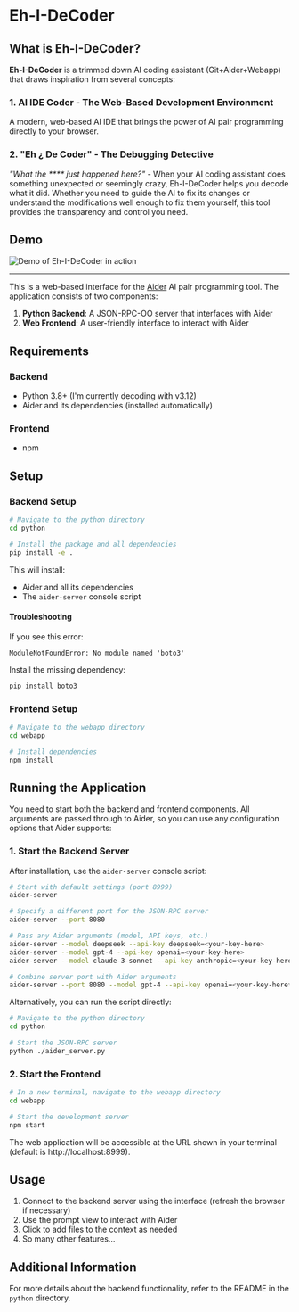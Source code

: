 # Eh-I-DeCoder

## What is Eh-I-DeCoder?

**Eh-I-DeCoder** is a trimmed down AI coding assistant (Git+Aider+Webapp) that draws inspiration from several concepts:

### 1. AI IDE Coder - The Web-Based Development Environment
A modern, web-based AI IDE that brings the power of AI pair programming directly to your browser.

### 2. "Eh ¿ De Coder" - The Debugging Detective
*"What the **** just happened here?"* - When your AI coding assistant does something unexpected or seemingly crazy, Eh-I-DeCoder helps you decode what it did. Whether you need to guide the AI to fix its changes or understand the modifications well enough to fix them yourself, this tool provides the transparency and control you need.

## Demo

![Demo of Eh-I-DeCoder in action](https://github.com/user-attachments/assets/3e0719e9-769a-4242-8241-7fc585d4c799)

---

This is a web-based interface for the [Aider](https://github.com/Aider-AI/aider) AI pair programming tool. The application consists of two components:

1. **Python Backend**: A JSON-RPC-OO server that interfaces with Aider
2. **Web Frontend**: A user-friendly interface to interact with Aider

## Requirements

### Backend
- Python 3.8+ (I'm currently decoding with v3.12)
- Aider and its dependencies (installed automatically)

### Frontend
- npm

## Setup

### Backend Setup
```bash
# Navigate to the python directory
cd python

# Install the package and all dependencies
pip install -e .
```

This will install:
- Aider and all its dependencies
- The `aider-server` console script

#### Troubleshooting

If you see this error:
```
ModuleNotFoundError: No module named 'boto3'
```

Install the missing dependency:
```bash
pip install boto3
```

### Frontend Setup
```bash
# Navigate to the webapp directory
cd webapp

# Install dependencies
npm install
```

## Running the Application

You need to start both the backend and frontend components. All arguments are passed through to Aider, so you can use any configuration options that Aider supports:

### 1. Start the Backend Server

After installation, use the `aider-server` console script:

```bash
# Start with default settings (port 8999)
aider-server

# Specify a different port for the JSON-RPC server
aider-server --port 8080

# Pass any Aider arguments (model, API keys, etc.)
aider-server --model deepseek --api-key deepseek=<your-key-here>
aider-server --model gpt-4 --api-key openai=<your-key-here>
aider-server --model claude-3-sonnet --api-key anthropic=<your-key-here>

# Combine server port with Aider arguments
aider-server --port 8080 --model gpt-4 --api-key openai=<your-key-here>
```

Alternatively, you can run the script directly:
```bash
# Navigate to the python directory
cd python

# Start the JSON-RPC server
python ./aider_server.py
```


### 2. Start the Frontend
```bash
# In a new terminal, navigate to the webapp directory
cd webapp

# Start the development server
npm start
```

The web application will be accessible at the URL shown in your terminal (default is http://localhost:8999).

## Usage

1. Connect to the backend server using the interface (refresh the browser if necessary)
2. Use the prompt view to interact with Aider
3. Click to add files to the context as needed
4. So many other features...

## Additional Information

For more details about the backend functionality, refer to the README in the `python` directory.
